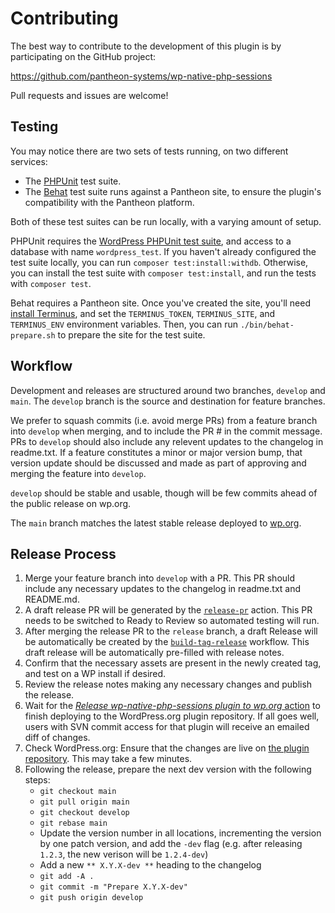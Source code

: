# Contributing

The best way to contribute to the development of this plugin is by participating on the GitHub project:

https://github.com/pantheon-systems/wp-native-php-sessions

Pull requests and issues are welcome!

## Testing

You may notice there are two sets of tests running, on two different services:

* The [PHPUnit](https://phpunit.de/) test suite.
* The [Behat](http://behat.org/) test suite runs against a Pantheon site, to ensure the plugin's compatibility with the Pantheon platform.

Both of these test suites can be run locally, with a varying amount of setup.

PHPUnit requires the [WordPress PHPUnit test suite](https://make.wordpress.org/core/handbook/testing/automated-testing/phpunit/), and access to a database with name `wordpress_test`. If you haven't already configured the test suite locally, you can run `composer test:install:withdb`. Otherwise, you can install the test suite with `composer test:install`, and run the tests with `composer test`.

Behat requires a Pantheon site. Once you've created the site, you'll need [install Terminus](https://github.com/pantheon-systems/terminus#installation), and set the `TERMINUS_TOKEN`, `TERMINUS_SITE`, and `TERMINUS_ENV` environment variables. Then, you can run `./bin/behat-prepare.sh` to prepare the site for the test suite.

## Workflow

Development and releases are structured around two branches, `develop` and `main`. The `develop` branch is the source and destination for feature branches.

We prefer to squash commits (i.e. avoid merge PRs) from a feature branch into `develop` when merging, and to include the PR # in the commit message. PRs to `develop` should also include any relevent updates to the changelog in readme.txt. If a feature constitutes a minor or major version bump, that version update should be discussed and made as part of approving and merging the feature into `develop`.

`develop` should be stable and usable, though will be few commits ahead of the public release on wp.org.

The `main` branch matches the latest stable release deployed to [wp.org](https://wordpress.org).

## Release Process

1. Merge your feature branch into `develop` with a PR. This PR should include any necessary updates to the changelog in readme.txt and README.md.
1. A draft release PR will be generated by the [`release-pr`](https://github.com/pantheon-systems/pantheon-advanced-page-cache/actions/workflows/release-pr.yml) action. This PR needs to be switched to Ready to Review so automated testing will run.
1. After merging the release PR to the `release` branch, a draft Release will be automatically be created by the [`build-tag-release`](https://github.com/pantheon-systems/pantheon-advanced-page-cache/actions/workflows/build-tag-release.yml) workflow. This draft release will be automatically pre-filled with release notes.
1. Confirm that the necessary assets are present in the newly created tag, and test on a WP install if desired.
1. Review the release notes making any necessary changes and publish the release.
1. Wait for the [_Release wp-native-php-sessions plugin to wp.org_ action](https://github.com/pantheon-systems/wp-native-php-sessions/actions/workflows/wordpress-plugin-deploy.yml) to finish deploying to the WordPress.org plugin repository. If all goes well, users with SVN commit access for that plugin will receive an emailed diff of changes.
1. Check WordPress.org: Ensure that the changes are live on [the plugin repository](https://wordpress.org/plugins/native-php-sessions/). This may take a few minutes.
1. Following the release, prepare the next dev version with the following steps:
    * `git checkout main`
    * `git pull origin main`
    * `git checkout develop`
    * `git rebase main`
    * Update the version number in all locations, incrementing the version by one patch version, and add the `-dev` flag (e.g. after releasing `1.2.3`, the new verison will be `1.2.4-dev`)
    * Add a new `** X.Y.X-dev **` heading to the changelog
    * `git add -A .`
    * `git commit -m "Prepare X.Y.X-dev"`
    * `git push origin develop`

